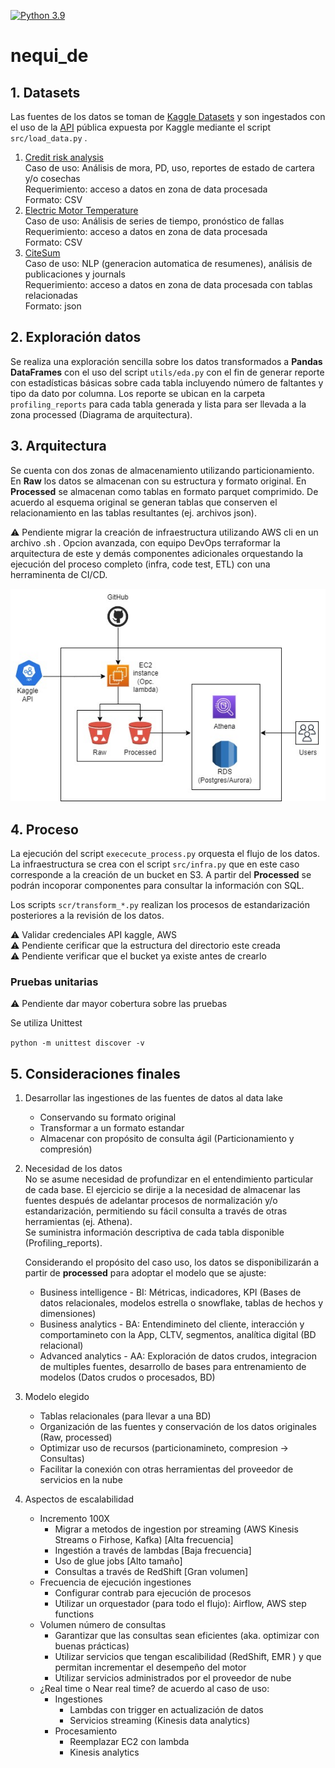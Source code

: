 [![Python 3.9](https://img.shields.io/badge/python-3.9-blue.svg)](https://www.python.org/downloads/release/python-390/)

# nequi_de
## 1. Datasets
Las fuentes de los datos se toman de [Kaggle Datasets](https://www.kaggle.com/datasets "Kaggle Datasets") y son ingestados con el uso de la [API](https://www.kaggle.com/docs/api "Kaggle API") pública expuesta por Kaggle mediante el script `src/load_data.py` .
1. [Credit risk analysis](https://www.kaggle.com/datasets/ranadeep/credit-risk-dataset "CreditRisk")  
   Caso de uso: Análisis de mora, PD, uso, reportes de estado de cartera y/o cosechas  
   Requerimiento: acceso a datos en zona de data procesada  
   Formato: CSV
2. [Electric Motor Temperature](https://www.kaggle.com/datasets/wkirgsn/electric-motor-temperature "ElectrinMotorTemperature")  
   Caso de uso: Análisis de series de tiempo, pronóstico de fallas  
   Requerimiento: acceso a datos en zona de data procesada  
   Formato: CSV
3. [CiteSum](https://www.kaggle.com/datasets/nbroad/cite-sum "CiteSum")  
   Caso de uso: NLP (generacion automatica de resumenes), análisis de publicaciones y journals  
   Requerimiento: acceso a datos en zona de data procesada con tablas relacionadas  
   Formato: json

## 2. Exploración datos

Se realiza una exploración sencilla sobre los datos transformados a **Pandas DataFrames** con el uso del script `utils/eda.py` con el fin de generar reporte con estadísticas básicas sobre cada tabla incluyendo número de faltantes y tipo da dato por columna. Los reporte se ubican en la carpeta `profiling_reports` para cada tabla generada y lista para ser llevada a la zona processed (Diagrama de arquitectura).

## 3. Arquitectura

Se cuenta con dos zonas de almacenamiento utilizando particionamiento. En **Raw** los datos se almacenan con su estructura y formato original. En **Processed** se almacenan como tablas en formato parquet comprimido. De acuerdo al esquema original se generan tablas que conserven el relacionamiento en las tablas resultantes (ej. archivos json).

⚠️ Pendiente migrar la creación de infraestructura utilizando AWS cli en un archivo .sh . Opcion avanzada, con equipo DevOps terraformar la arquitectura de este y demás componentes adicionales orquestando la ejecución del proceso completo (infra, code test, ETL) con una herraminenta de CI/CD. 

![Alt text](img/diagram_01.jpg "Architecre Overview")

## 4. Proceso

La ejecución del script `exececute_process.py` orquesta el flujo de los datos. La infraestructura se crea con el script `src/infra.py` que en este caso corresponde a la creación de un bucket en S3. A partir del **Processed** se podrán incoporar componentes para consultar la información con SQL.

Los scripts `scr/transform_*.py` realizan los procesos de estandarización posteriores a la revisión de los datos.  

⚠️ Validar credenciales API kaggle, AWS  
⚠️ Pendiente cerificar que la estructura del directorio este creada  
⚠️ Pendiente verificar que el bucket ya existe antes de crearlo

### Pruebas unitarias

⚠️ Pendiente dar mayor cobertura sobre las pruebas

Se utiliza Unittest

`python -m unittest discover -v`


## 5. Consideraciones finales

1. Desarrollar las ingestiones de las fuentes de datos al data lake  
   * Conservando su formato original
   * Transformar a un formato estandar
   * Almacenar con propósito de consulta ágil (Particionamiento y compresión)
2. Necesidad de los datos  
   No se asume necesidad de profundizar en el entendimiento particular de cada base. El ejercicio se dirije a la necesidad de almacenar las fuentes después de adelantar procesos de normalización y/o estandarización, permitiendo su fácil consulta a través de otras herramientas (ej. Athena).  
   Se suministra información descriptiva de cada tabla disponible (Profiling_reports).  
     
   Considerando el propósito del caso uso, los datos se disponibilizarán a partir de **processed** para adoptar el modelo que se ajuste:
      * Business intelligence - BI: Métricas, indicadores, KPI (Bases de datos relacionales, modelos estrella o snowflake, tablas de hechos y dimensiones)
      * Business analytics - BA: Entendimineto del cliente, interacción y comportamineto con la App, CLTV, segmentos, analítica digital (BD relacional)
      * Advanced analytics - AA: Exploración de datos crudos, integracion de multiples fuentes, desarrollo de bases para entrenamiento de modelos (Datos crudos o procesados, BD)

3. Modelo elegido
   * Tablas relacionales (para llevar a una BD)
   * Organización de las fuentes y conservación de los datos originales (Raw, processed)
   * Optimizar uso de recursos (particionamineto, compresion -> Consultas)
   * Facilitar la conexión con otras herramientas del proveedor de servicios en la nube

4. Aspectos de escalabilidad
   * Incremento 100X
      * Migrar a metodos de ingestion por streaming (AWS Kinesis Streams o Firhose, Kafka) [Alta frecuencia]
      * Ingestión a través de lambdas [Baja frecuencia]
      * Uso de glue jobs [Alto tamaño]
      * Consultas a través de RedShift [Gran volumen]
   * Frecuencia de ejecución ingestiones
      * Configurar contrab para ejecución de procesos
      * Utilizar un orquestador (para todo el flujo): Airflow, AWS step functions
   * Volumen número de consultas
      * Garantizar que las consultas sean eficientes (aka. optimizar con buenas prácticas)
      * Utilizar servicios que tengan escalibilidad (RedShift, EMR ) y que permitan incrementar el desempeño del motor
      * Utilizar servicios administrados por el proveedor de nube
   * ¿Real time o Near real time?
      de acuerdo al caso de uso:
      * Ingestiones
         * Lambdas con trigger en actualización de datos
         * Servicios streaming (Kinesis data analytics)
      * Procesamiento
         * Reemplazar EC2 con lambda
         * Kinesis analytics
   



